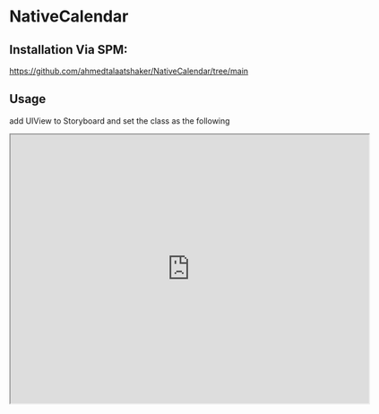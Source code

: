 # NativeCalendar

## Installation Via SPM:
https://github.com/ahmedtalaatshaker/NativeCalendar/tree/main

## Usage
add UIView to Storyboard and set the class as the following
<iframe src="https://drive.google.com/file/d/1A8-FTyBDMHfMQ29K-jit8TkZcmC2Biak/preview" width="640" height="480" allow="autoplay"></iframe>
